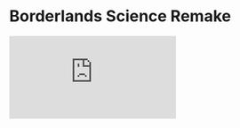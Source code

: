 # Borderlands Science Remake

![Click to play](https://morgan3d.github.io/quadplay/console/quadplay.html?game=https://bfraboni.github.io/BorderlandsScienceRemake)
